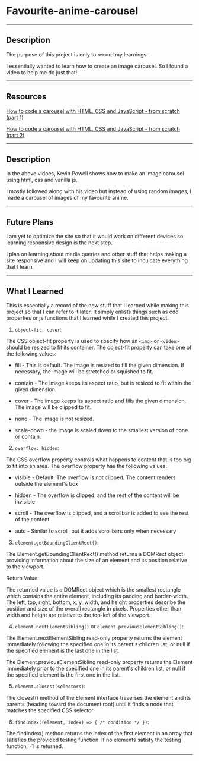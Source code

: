 
# Favourite-anime-carousel
***

## Description
The purpose of this project is only to record my learnings.

I essentially wanted to learn how to create an image carousel. So I found a video to help me do just that!

***

## Resources

[How to code a carousel with HTML, CSS and JavaScript - from scratch (part 1)](https://www.youtube.com/watch?v=VYsVOamdB0g&t=1s)

[How to code a carousel with HTML, CSS and JavaScript - from scratch (part 2)](https://www.youtube.com/watch?v=gBzsE0oieio)
    
***    
    
## Description

In the above vidoes, Kevin Powell shows how to make an image carousel using html, css and vanilla js.

I mostly followed along with his video but instead of using random images, I made a carousel of images of my favourite anime.

***

## Future Plans

I am yet to optimize the site so that it would work on different devices so learning responsive design is the next step.

I plan on learning about media queries and other stuff that helps making a site responsive and I will keep on updating this site to inculcate everything that I learn.

***

## What I Learned

This is essentially a record of the new stuff that I learned while making this project so that I can refer to it later. It simply enlists things such as cdd properties or js functions that I learned while I created this project.

1. `object-fit: cover`:

The CSS object-fit property is used to specify how an `<img>` or `<video>` should be resized to fit its container.
The object-fit property can take one of the following values:

  * fill - This is default. The image is resized to fill the given dimension. If necessary, the image will be stretched or squished to fit.

  * contain - The image keeps its aspect ratio, but is resized to fit within the given dimension.

  * cover - The image keeps its aspect ratio and fills the given dimension. The image will be clipped to fit.

  * none - The image is not resized.

  * scale-down - the image is scaled down to the smallest version of none or contain.

2. `overflow: hidden`:

The CSS overflow property controls what happens to content that is too big to fit into an area.
The overflow property has the following values:

  * visible - Default. The overflow is not clipped. The content renders outside the element's box
    
  * hidden - The overflow is clipped, and the rest of the content will be invisible
    
  * scroll - The overflow is clipped, and a scrollbar is added to see the rest of the content
    
  * auto - Similar to scroll, but it adds scrollbars only when necessary

3. `element.getBoundingClientRect()`:

The Element.getBoundingClientRect() method returns a DOMRect object providing information about the size of an element and its position relative to the viewport.

Return Value:

The returned value is a DOMRect object which is the smallest rectangle which contains the entire element, including its padding and border-width. The left, top, right, bottom, x, y, width, and height properties describe the position and size of the overall rectangle in pixels. Properties other than width and height are relative to the top-left of the viewport.

4. `element.nextElementSibling()` or `element.previousElementSibling()`:

The Element.nextElementSibling read-only property returns the element immediately following the specified one in its parent's children list, or null if the specified element is the last one in the list.

The Element.previousElementSibling read-only property returns the Element immediately prior to the specified one in its parent's children list, or null if the specified element is the first one in the list.

5. `element.closest(selectors)`:

The closest() method of the Element interface traverses the element and its parents (heading toward the document root) until it finds a node that matches the specified CSS selector.

6. `findIndex((element, index) => { /* condition */ })`:

The findIndex() method returns the index of the first element in an array that satisfies the provided testing function. If no elements satisfy the testing function, -1 is returned.

***
